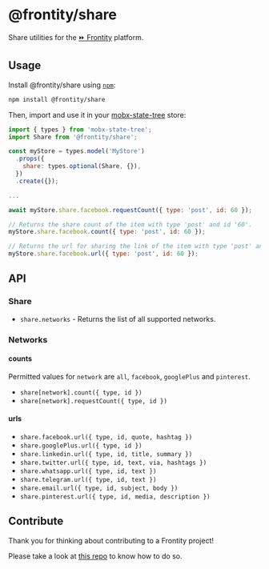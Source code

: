 # @frontity/share

Share utilities for the [:fast_forward: Frontity](https://github.com/wp-pwa/wp-pwa) platform.

## Usage

Install @frontity/share using [`npm`](https://www.npmjs.com/):

```bash
npm install @frontity/share
```

Then, import and use it in your [mobx-state-tree](https://github.com/mobxjs/mobx-state-tree) store:

```javascript
import { types } from 'mobx-state-tree';
import Share from '@frontity/share';

const myStore = types.model('MyStore')
  .props({
    share: types.optional(Share, {}),
  })
  .create({});

...

await myStore.share.facebook.requestCount({ type: 'post', id: 60 });

// Returns the share count of the item with type 'post' and id '60'.
myStore.share.facebook.count({ type: 'post', id: 60 });

// Returns the url for sharing the link of the item with type 'post' and id '60'.
myStore.share.facebook.url({ type: 'post', id: 60 });

```

## API
### Share
* `share.networks` - Returns the list of all supported networks.

### Networks

#### counts
Permitted values for `network` are `all`, `facebook`, `googlePlus` and `pinterest`.
* `share[network].count({ type, id })`
* `share[network].requestCount({ type, id })`

#### urls
* `share.facebook.url({ type, id, quote, hashtag })`
* `share.googlePlus.url({ type, id })`
* `share.linkedin.url({ type, id, title, summary })`
* `share.twitter.url({ type, id, text, via, hashtags })`
* `share.whatsapp.url({ type, id, text })`
* `share.telegram.url({ type, id, text })`
* `share.email.url({ type, id, subject, body })`
* `share.pinterest.url({ type, id, media, description })`

## Contribute

Thank you for thinking about contributing to a Frontity project!

Please take a look at [this repo](https://github.com/frontity/contribute) to know how to do so.
